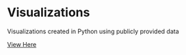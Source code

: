 # Visualizations
Visualizations created in Python using publicly provided data

[View Here](https://maharsh.net)

